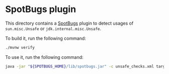 # SpotBugs plugin

This directory contains a
[SpotBugs](https://spotbugs.github.io/) plugin to
detect usages of `sun.misc.Unsafe` or `jdk.internal.misc.Unsafe`.

To build it, run the following command:
```bash
./mvnw verify
```

To use it, run the following command:

```bash
java -jar "${SPOTBUGS_HOME}/lib/spotbugs.jar" -c unsafe_checks.xml target.jar
```
